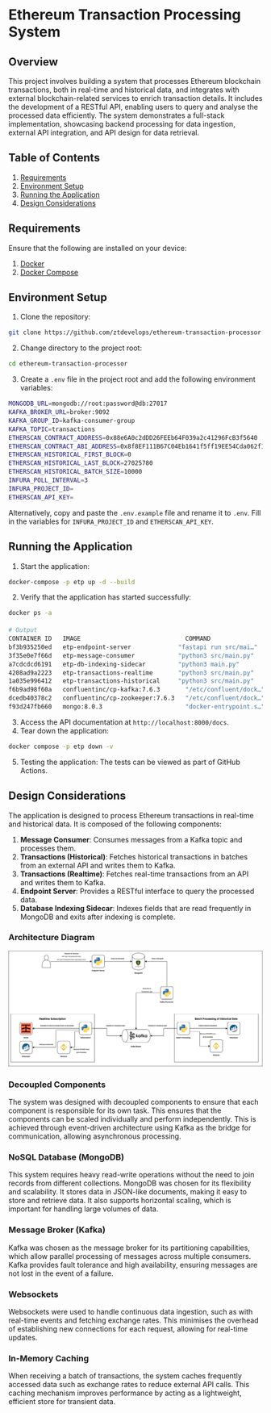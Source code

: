 # Ethereum Transaction Processing System
## Overview
This project involves building a system that processes Ethereum blockchain transactions, both in real-time and historical data, and integrates with external blockchain-related services to enrich transaction details. It includes the development of a RESTful API, enabling users to query and analyse the processed data efficiently. The system demonstrates a full-stack implementation, showcasing backend processing for data ingestion, external API integration, and API design for data retrieval.

## Table of Contents
1. [Requirements](#requirements)
2. [Environment Setup](#environment-setup)
3. [Running the Application](#running-the-application)
4. [Design Considerations](#design-considerations)

## Requirements
Ensure that the following are installed on your device:
1. [Docker](https://docs.docker.com/get-docker/)
2. [Docker Compose](https://docs.docker.com/compose/install/)

## Environment Setup
1. Clone the repository:
```bash
git clone https://github.com/ztdevelops/ethereum-transaction-processor.git
```
2. Change directory to the project root:
```bash
cd ethereum-transaction-processor
```
3. Create a `.env` file in the project root and add the following environment variables:
```bash
MONGODB_URL=mongodb://root:password@db:27017
KAFKA_BROKER_URL=broker:9092
KAFKA_GROUP_ID=kafka-consumer-group
KAFKA_TOPIC=transactions
ETHERSCAN_CONTRACT_ADDRESS=0x88e6A0c2dDD26FEEb64F039a2c41296FcB3f5640
ETHERSCAN_CONTRACT_ABI_ADDRESS=0x8f8EF111B67C04Eb1641f5ff19EE54Cda062f163
ETHERSCAN_HISTORICAL_FIRST_BLOCK=0
ETHERSCAN_HISTORICAL_LAST_BLOCK=27025780
ETHERSCAN_HISTORICAL_BATCH_SIZE=10000
INFURA_POLL_INTERVAL=3
INFURA_PROJECT_ID=
ETHERSCAN_API_KEY=
```
Alternatively, copy and paste the `.env.example` file and rename it to `.env`.
Fill in the variables for `INFURA_PROJECT_ID` and `ETHERSCAN_API_KEY`.

## Running the Application
1. Start the application:
```bash
docker-compose -p etp up -d --build
```
2. Verify that the application has started successfully:
```bash
docker ps -a

# Output
CONTAINER ID   IMAGE                             COMMAND                  CREATED              STATUS                        PORTS                          NAMES
bf3b935250ed   etp-endpoint-server             "fastapi run src/mai…"   About a minute ago   Up 42 seconds (healthy)       0.0.0.0:8000->8000/tcp         etp-endpoint-server-1
3f35e0e7f66d   etp-message-consumer            "python3 src/main.py"    About a minute ago   Up 12 seconds                                                etp-message-consumer-1
a7cdcdcd6191   etp-db-indexing-sidecar         "python3 main.py"        About a minute ago   Exited (0) 43 seconds ago                                    etp-db-indexing-sidecar-1
4208ad9a2223   etp-transactions-realtime       "python3 src/main.py"    9 minutes ago        Up 12 seconds                                                etp-transactions-realtime-1
1a035e996412   etp-transactions-historical     "python3 src/main.py"    About an hour ago    Up 12 seconds                                                etp-transactions-historical-1
f6b9ad98f60a   confluentinc/cp-kafka:7.6.3       "/etc/confluent/dock…"   About an hour ago    Up 43 seconds (healthy)       9092/tcp                       etp-broker-1
dcedb40378c2   confluentinc/cp-zookeeper:7.6.3   "/etc/confluent/dock…"   About an hour ago    Up About a minute (healthy)   2181/tcp, 2888/tcp, 3888/tcp   etp-zookeeper-1
f93d247fb660   mongo:8.0.3                       "docker-entrypoint.s…"   About an hour ago  
```
3. Access the API documentation at `http://localhost:8000/docs`.
4. Tear down the application:
```bash
docker compose -p etp down -v
```
5. Testing the application:
   The tests can be viewed as part of GitHub Actions.

## Design Considerations
The application is designed to process Ethereum transactions in real-time and historical data.
It is composed of the following components:
1. **Message Consumer**: Consumes messages from a Kafka topic and processes them.
2. **Transactions (Historical)**: Fetches historical transactions in batches from an external API and writes them to Kafka.
3. **Transactions (Realtime)**: Fetches real-time transactions from an API and writes them to Kafka.
4. **Endpoint Server**: Provides a RESTful interface to query the processed data.
5. **Database Indexing Sidecar**: Indexes fields that are read frequently in MongoDB and exits after indexing is complete.

### Architecture Diagram
![Architecture Diagram](./assets/overview.png)

### Decoupled Components
The system was designed with decoupled components to ensure that each component is responsible for its own task. This ensures that the components can be scaled individually and perform independently. This is achieved through event-driven architecture using Kafka as the bridge for communication, allowing asynchronous processing.

### NoSQL Database (MongoDB)
This system requires heavy read-write operations without the need to join records from different collections. MongoDB was chosen for its flexibility and scalability. It stores data in JSON-like documents, making it easy to store and retrieve data. It also supports horizontal scaling, which is important for handling large volumes of data.

### Message Broker (Kafka)
Kafka was chosen as the message broker for its partitioning capabilities, which allow parallel processing of messages across multiple consumers. Kafka provides fault tolerance and high availability, ensuring messages are not lost in the event of a failure.

### Websockets
Websockets were used to handle continuous data ingestion, such as with real-time events and fetching exchange rates. This minimises the overhead of establishing new connections for each request, allowing for real-time updates.

### In-Memory Caching
When receiving a batch of transactions, the system caches frequently accessed data such as exchange rates to reduce external API calls. This caching mechanism improves performance by acting as a lightweight, efficient store for transient data.
